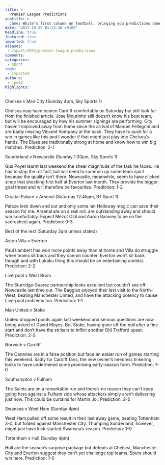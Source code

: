 ```yaml
---
title: >
  Premier League Predictions
subtitle: >
  James White's first column on football, bringing you predictions about this week's matches.
date: "2013-10-25 01:22:36 +0100"
headline: true
featured: true
imported: true
aliases:
 - /sport/3955/premier-league-predictions
comments:
categories:
 - sport
tags:
 - imported
authors:
 - jpw12
highlights:
---
```


Chelsea v Man City
 (Sunday 4pm, Sky Sports 1)

Chelsea may have beaten Cardiff comfortably on Saturday but still look far from the finished article. Jose Mourinho still doesn’t know his best team, but will be encouraged by how his summer signings are performing. City haven’t improved away from home since the arrival of Manuel Pellegrini and are badly missing Vincent Kompany at the back. They have to push for a win in games like this and I wonder if that might just play into Chelsea’s hands. The Blues are traditionally strong at home and know how to win big matches.
Prediction: 2-1

Sunderland v Newcastle
 (Sunday 1:30pm, Sky Sports 1)

Gus Poyet learnt last weekend the sheer magnitude of the task he faces. He has to stop the rot fast, but will need to summon up some team spirit because the quality isn’t there. Newcastle, meanwhile, seem to have clicked since that shocking first half at Everton last month. They provide the bigger goal threat and will therefore be favourites.
Prediction: 1-2

Crystal Palace v Arsenal
 (Saturday 12:45pm, BT Sport 1)

Palace look down and out and only some Ian Holloway magic can save their season for me. Arsenal are on a real roll, are outstanding away and should win comfortably. Expect Mezut Ozil and Aaron Ramsey to be on the scoresheet again.
Prediction: 0-3

Best of the rest
 (Saturday 3pm unless stated)

Aston Villa v Everton

Paul Lambert has won more points away than at home and Villa do struggle when teams sit back and they cannot counter. Everton won’t sit back though and with Lukaku firing this should be an entertaining contest.
Prediction: 2-2

Liverpool v West Brom

The Sturridge-Suarez partnership looks excellent but couldn’t see off Newcastle last time out. The Baggies enjoyed their last visit to the North-West, beating Manchester United, and have the attacking potency to cause Liverpool problems too.
Prediction: 1-1

Man United v Stoke

 United dropped points again last weekend and serious questions are now being asked of David Moyes. But Stoke, having gone off the boil after a fine start and don’t have the strikers to inflict another Old Trafford upset.
Prediction: 2-0

Norwich v Cardiff

The Canaries are in a false position but face an easier run of games starting this weekend. Sadly for Cardiff fans, the new owner’s needless tinkering looks to have undermined some promising early-season form.
Prediction: 1-0

Southampton v Fulham

The Saints are on a remarkable run and there’s no reason they can’t keep going here against a Fulham side whose attackers simply aren’t delivering just now. This could be curtains for Martin Jol.
Prediction: 2-0

Swansea v West Ham
 (Sunday 4pm)

West Ham pulled off some result in their last away game, beating Tottenham 3-0, but folded against Manchester City. Thumping Sunderland, however, might just have kick-started Swansea’s season.
Prediction: 1-0

Tottenham v Hull
 (Sunday 4pm)

Hull are the season’s surprise package but defeats at Chelsea, Manchester City and Everton suggest they can’t yet challenge top teams. Spurs should win here.
Prediction: 1-0
